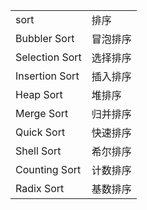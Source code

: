 

|                |          |
| -------------- | -------- |
| sort           | 排序     |
| Bubbler Sort   | 冒泡排序 |
| Selection Sort | 选择排序 |
| Insertion Sort | 插入排序 |
| Heap Sort      | 堆排序   |
| Merge Sort     | 归并排序 |
| Quick Sort     | 快速排序 |
| Shell Sort     | 希尔排序 |
| Counting Sort  | 计数排序 |
| Radix Sort     | 基数排序 |

